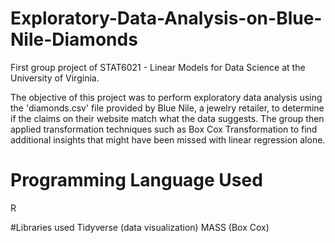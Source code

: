 # Exploratory-Data-Analysis-on-Blue-Nile-Diamonds
First group project of STAT6021 - Linear Models for Data Science at the University of Virginia.

The objective of this project was to perform exploratory data analysis using the 'diamonds.csv' file provided by Blue Nile, a jewelry retailer, to determine if the claims on their website match what the data suggests. The group then applied transformation techniques such as Box Cox Transformation to find additional insights that might have been missed with linear regression alone.

# Programming Language Used
R

#Libraries used
Tidyverse (data visualization)
MASS (Box Cox)

